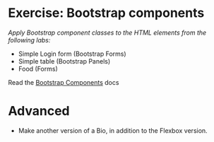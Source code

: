 # Exercise: Bootstrap components

*Apply Bootstrap component classes to the HTML elements from the following labs:*

  * Simple Login form (Bootstrap Forms)
  * Simple table (Bootstrap Panels)
  * Food (Forms)

Read the [Bootstrap Components](http://getbootstrap.com/components/) docs

# Advanced

  * Make another version of a Bio, in addition to the Flexbox version.
